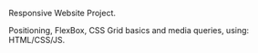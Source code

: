 Responsive Website Project.

Positioning, FlexBox, CSS Grid basics and media
queries, using: HTML/CSS/JS.
